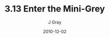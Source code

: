 ---
title: '3.13 Enter the Mini-Grey'
alt: 'Mysteries of the Arcana'
date: '2010-12-02'
author: 'J Gray'
artist: 'Keira'
chapter: '3 Two by Two'
filler: false
---